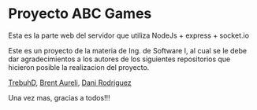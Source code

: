 # Proyecto ABC Games

Esta es la parte web del servidor que utiliza NodeJs + express + socket.io

Este es un proyecto de la materia de Ing. de Software I, al cual se le debe
dar agradecimientos a los autores de los siguientes repositorios que hicieron
posible la realizacion del proyecto.

[TrebuhD](https://github.com/TrebuhD/SpeechGDX), 
[Brent Aureli](https://github.com/BrentAureli/MultiplayerDemo), 
[Dani Rodriguez](https://github.com/danirod/jumpdontdie)

Una vez mas, gracias a todos!!!
